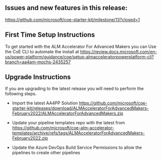 ## Issues and new features in this release:

https://github.com/microsoft/coe-starter-kit/milestone/13?closed=1

## First Time Setup Instructions
To get started with the ALM Accelerator For Advanced Makers you can
Use the CoE CLI to automate the install at https://review.docs.microsoft.com/en-us/power-platform/guidance/coe/setup-almacceleratorpowerplatform-cli?branch=aa4am-mochs-2435257


## Upgrade Instructions
If you are upgrading to the latest release you will need to perform the following steps.
- Import the latest AA4PP Solution https://github.com/microsoft/coe-starter-kit/releases/download/ALMAcceleratorForAdvancedMakers-February2022/ALMAcceleratorForAdvancedMakers.zip

- Update your pipeline templates repo with the latest from https://github.com/microsoft/coe-alm-accelerator-templates/archive/refs/tags/ALMAcceleratorForAdvancedMakers-February2022.zip

- Update the Azure DevOps Build Service Permissions to allow the pipelines to create other pipelines 